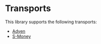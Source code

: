 # Transports

This library supports the following transports:
* [Adyen](./../src/Transport/Adyen)
* [S-Money](./../src/Transport/SMoney)
